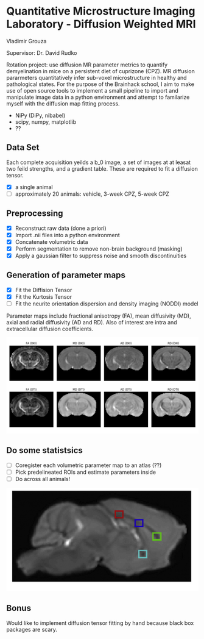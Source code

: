 Quantitative Microstructure Imaging Laboratory - Diffusion Weighted MRI
=============

Vladimir Grouza

Supervisor: Dr. David Rudko

Rotation project: use diffusion MR parameter metrics to quantify demyelination in mice on a persistent diet of cuprizone (CPZ). MR diffusion pararmeters quantitatively infer sub-voxel microstructure in healthy and pathological states. For the purpose of the Brainhack school, I aim to make use of open source tools to implement a small pipeline to import and manipulate image data in a python environment and attempt to familarize myself with the diffusion map fitting process. 

* NiPy (DiPy, nibabel)
* scipy, numpy, matplotlib
* ??

## Data Set ##

Each complete acquisition yeilds a b_0 image, a set of images at at leasat two feild strengths, and a gradient table. These are required to fit a diffusion tensor.

- [x] a single animal
- [ ] approximately 20 animals: vehicle, 3-week CPZ, 5-week CPZ 

## Preprocessing ## 
- [x] Reconstruct raw data (done a priori)
- [x] Import .nii files into a python environment
- [x] Concatenate volumetric data 
- [x] Perform segmentation to remove non-brain background (masking)
- [x] Apply a gaussian filter to suppress noise and smooth discontinuities

## Generation of parameter maps
- [x] Fit the Diffision Tensor
- [x] Fit the Kurtosis Tensor
- [ ] Fit the  neurite orientation dispersion and density imaging (NODDI) model

Parameter maps include fractional anisotropy (FA), mean diffusivity (MD), axial and radial diffusivity (AD and RD). Also of interest are intra and extracellular diffusion coefficients. 


![picture alt](https://github.com/mtl-brainhack-school-2019/qmil-dwi/blob/master/axial_Diffusion_tensor_measures_from_DTI_and_DKI.png "Title is optional")

## Do some statistsics
- [ ] Coregister each volumetric parameter map to an atlas (??)
- [ ] Pick predelineated ROIs and estimate parameters inside
- [ ] Do across all animals!

![picture alt](https://github.com/mtl-brainhack-school-2019/qmil-dwi/blob/master/ROI.png "Title is optional")

## Bonus

Would like to implement diffusion tensor fitting by hand because black box packages are scary.

